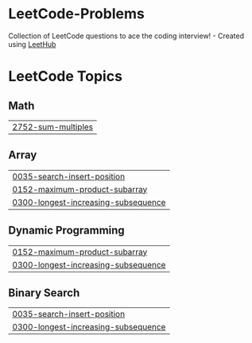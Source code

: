 # LeetCode-Problems
Collection of LeetCode questions to ace the coding interview! - Created using [LeetHub](https://github.com/QasimWani/LeetHub)

<!---LeetCode Topics Start-->
# LeetCode Topics
## Math
|  |
| ------- |
| [2752-sum-multiples](https://github.com/Sivasubramani-velusamy/LeetCode-Problems/tree/master/2752-sum-multiples) |
## Array
|  |
| ------- |
| [0035-search-insert-position](https://github.com/Sivasubramani-velusamy/LeetCode-Problems/tree/master/0035-search-insert-position) |
| [0152-maximum-product-subarray](https://github.com/Sivasubramani-velusamy/LeetCode-Problems/tree/master/0152-maximum-product-subarray) |
| [0300-longest-increasing-subsequence](https://github.com/Sivasubramani-velusamy/LeetCode-Problems/tree/master/0300-longest-increasing-subsequence) |
## Dynamic Programming
|  |
| ------- |
| [0152-maximum-product-subarray](https://github.com/Sivasubramani-velusamy/LeetCode-Problems/tree/master/0152-maximum-product-subarray) |
| [0300-longest-increasing-subsequence](https://github.com/Sivasubramani-velusamy/LeetCode-Problems/tree/master/0300-longest-increasing-subsequence) |
## Binary Search
|  |
| ------- |
| [0035-search-insert-position](https://github.com/Sivasubramani-velusamy/LeetCode-Problems/tree/master/0035-search-insert-position) |
| [0300-longest-increasing-subsequence](https://github.com/Sivasubramani-velusamy/LeetCode-Problems/tree/master/0300-longest-increasing-subsequence) |
<!---LeetCode Topics End-->